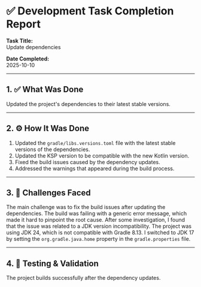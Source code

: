# ✅ Development Task Completion Report

**Task Title:**  
Update dependencies

**Date Completed:**  
2025-10-10

---

## 1. ✅ What Was Done  

Updated the project's dependencies to their latest stable versions.

---

## 2. ⚙️ How It Was Done  

1.  Updated the `gradle/libs.versions.toml` file with the latest stable versions of the dependencies.
2.  Updated the KSP version to be compatible with the new Kotlin version.
3.  Fixed the build issues caused by the dependency updates.
4.  Addressed the warnings that appeared during the build process.

---

## 3. 🧩 Challenges Faced  

The main challenge was to fix the build issues after updating the dependencies. The build was failing with a generic error message, which made it hard to pinpoint the root cause. After some investigation, I found that the issue was related to a JDK version incompatibility. The project was using JDK 24, which is not compatible with Gradle 8.13. I switched to JDK 17 by setting the `org.gradle.java.home` property in the `gradle.properties` file.

---

## 4. 🧪 Testing & Validation  

The project builds successfully after the dependency updates.
